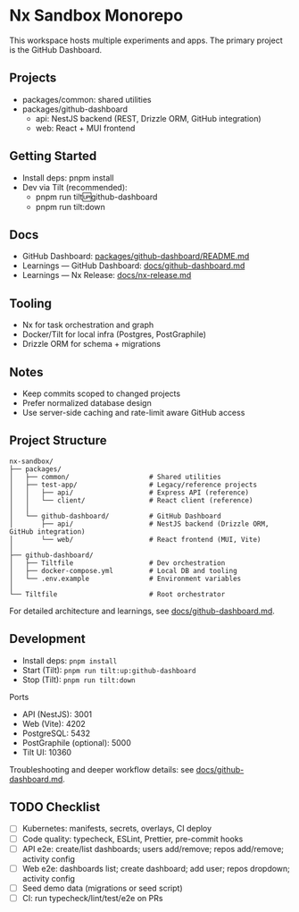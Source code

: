 # Nx Sandbox Monorepo

This workspace hosts multiple experiments and apps. The primary project is the GitHub Dashboard.

## Projects
- packages/common: shared utilities
- packages/github-dashboard
  - api: NestJS backend (REST, Drizzle ORM, GitHub integration)
  - web: React + MUI frontend

## Getting Started
- Install deps: pnpm install
- Dev via Tilt (recommended):
  - pnpm run tilt:up:github-dashboard
  - pnpm run tilt:down

## Docs
- GitHub Dashboard: [packages/github-dashboard/README.md](packages/github-dashboard/README.md)
- Learnings — GitHub Dashboard: [docs/github-dashboard.md](docs/github-dashboard.md)
- Learnings — Nx Release: [docs/nx-release.md](docs/nx-release.md)

## Tooling
- Nx for task orchestration and graph
- Docker/Tilt for local infra (Postgres, PostGraphile)
- Drizzle ORM for schema + migrations

## Notes
- Keep commits scoped to changed projects
- Prefer normalized database design
- Use server-side caching and rate-limit aware GitHub access

## Project Structure
```
nx-sandbox/
├── packages/
│   ├── common/                    # Shared utilities
│   ├── test-app/                  # Legacy/reference projects
│   │   ├── api/                   # Express API (reference)
│   │   └── client/                # React client (reference)
│   │
│   └── github-dashboard/          # GitHub Dashboard
│       ├── api/                   # NestJS backend (Drizzle ORM, GitHub integration)
│       └── web/                   # React frontend (MUI, Vite)
│
├── github-dashboard/
│   ├── Tiltfile                   # Dev orchestration
│   ├── docker-compose.yml         # Local DB and tooling
│   └── .env.example               # Environment variables
│
└── Tiltfile                       # Root orchestrator
```

For detailed architecture and learnings, see [docs/github-dashboard.md](docs/github-dashboard.md).

## Development
- Install deps: `pnpm install`
- Start (Tilt): `pnpm run tilt:up:github-dashboard`
- Stop (Tilt): `pnpm run tilt:down`

Ports
- API (NestJS): 3001
- Web (Vite): 4202
- PostgreSQL: 5432
- PostGraphile (optional): 5000
- Tilt UI: 10360

Troubleshooting and deeper workflow details: see [docs/github-dashboard.md](docs/github-dashboard.md).

## TODO Checklist
- [ ] Kubernetes: manifests, secrets, overlays, CI deploy
- [ ] Code quality: typecheck, ESLint, Prettier, pre-commit hooks
- [ ] API e2e: create/list dashboards; users add/remove; repos add/remove; activity config
- [ ] Web e2e: dashboards list; create dashboard; add user; repos dropdown; activity config
- [ ] Seed demo data (migrations or seed script)
- [ ] CI: run typecheck/lint/test/e2e on PRs
